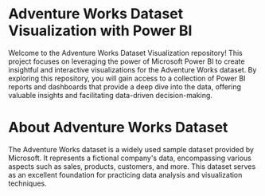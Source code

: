 # Adventure Works Dataset Visualization with Power BI

Welcome to the Adventure Works Dataset Visualization repository! This project focuses on leveraging the power of Microsoft Power BI to create insightful and interactive visualizations for the Adventure Works dataset. By exploring this repository, you will gain access to a collection of Power BI reports and dashboards that provide a deep dive into the data, offering valuable insights and facilitating data-driven decision-making.

# About Adventure Works Dataset
The Adventure Works dataset is a widely used sample dataset provided by Microsoft. It represents a fictional company's data, encompassing various aspects such as sales, products, customers, and more. This dataset serves as an excellent foundation for practicing data analysis and visualization techniques.
